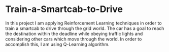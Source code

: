 # Train-a-Smartcab-to-Drive
In this project I am applying Reinforcement Learning techniques in order to train a smartcab to drive through the grid world. The car has a goal to reach the destination within the deadline while obeying traffic lights and considering other cars which move through the world. In order to accomplish this, I am using Q-Learning algorithm.

